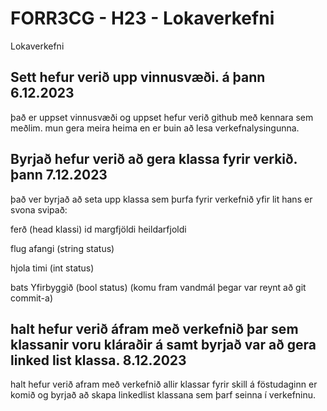 # FORR3CG - H23 - Lokaverkefni
Lokaverkefni

## Sett hefur verið upp vinnusvæði. á þann 6.12.2023
það er uppset vinnusvæði og uppset hefur verið github með kennara sem meðlim.
mun gera meira heima en er buin að lesa verkefnalysingunna.

## Byrjað hefur verið að gera klassa fyrir verkið. þann 7.12.2023
það ver byrjað að seta upp klassa sem þurfa fyrir verkefnið yfir lit hans er svona svipað:

ferð (head klassi)
id
margfjöldi
heildarfjoldi

flug 
afangi (string status)

hjola
timi (int status)

bats
Yfirbyggið (bool status)
(komu fram vandmál þegar var reynt að git commit-a)

## halt hefur verið áfram með verkefnið þar sem klassanir voru kláraðir á samt byrjað var að gera linked list klassa. 8.12.2023

halt hefur verið afram með verkefnið allir klassar fyrir skill á föstudaginn er komið og byrjað að skapa linkedlist klassana sem þarf seinna í verkefninu.

